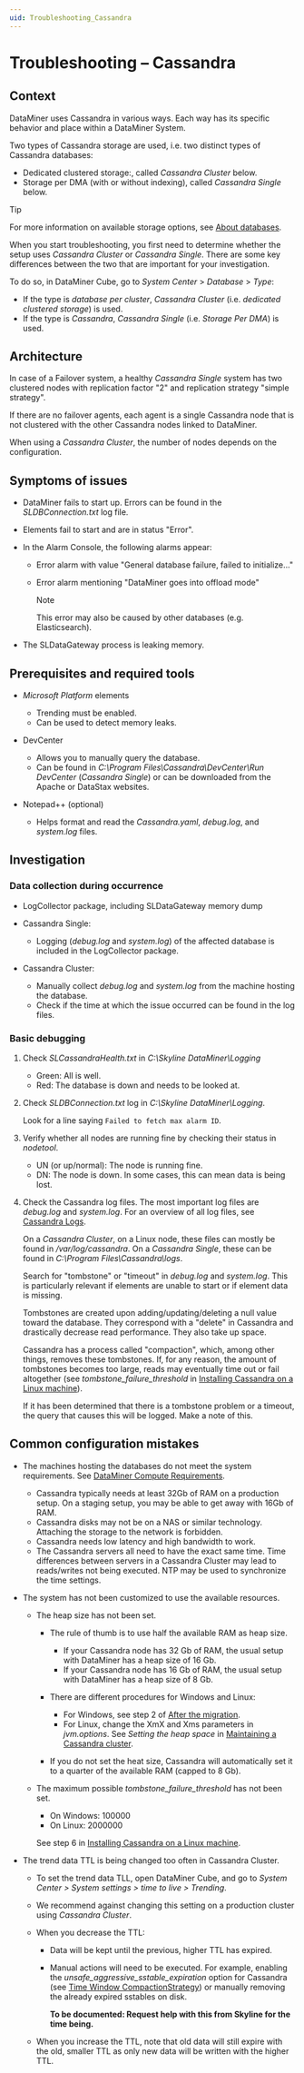 ```yaml
---
uid: Troubleshooting_Cassandra
---
```


# Troubleshooting – Cassandra

## Context

DataMiner uses Cassandra in various ways. Each way has its specific behavior and place within a DataMiner System.

Two types of Cassandra storage are used, i.e. two distinct types of Cassandra databases:

- Dedicated clustered storage:, called *Cassandra Cluster* below.
- Storage per DMA (with or without indexing), called *Cassandra Single* below.

> [!TIP]
> For more information on available storage options, see [About databases](xref:Databases_about).

When you start troubleshooting, you first need to determine whether the setup uses *Cassandra Cluster* or *Cassandra Single*. There are some key differences between the two that are important for your investigation.

To do so, in DataMiner Cube, go to *System Center* > *Database* > *Type*:

- If the type is *database per cluster*, *Cassandra Cluster* (i.e. *dedicated clustered storage*) is used.
- If the type is *Cassandra*, *Cassandra Single* (i.e. *Storage Per DMA*) is used.

## Architecture

In case of a Failover system, a healthy *Cassandra Single* system has two clustered nodes with replication factor "2" and replication strategy "simple strategy".

If there are no failover agents, each agent is a single Cassandra node that is not clustered with the other Cassandra nodes linked to DataMiner.

When using a *Cassandra Cluster*, the number of nodes depends on the configuration.

## Symptoms of issues

- DataMiner fails to start up. Errors can be found in the *SLDBConnection.txt* log file.

- Elements fail to start and are in status "Error".

- In the Alarm Console, the following alarms appear:

  - Error alarm with value "General database failure, failed to initialize..."
  - Error alarm mentioning "DataMiner goes into offload mode"

    > [!NOTE]
    > This error may also be caused by other databases (e.g. Elasticsearch).

- The SLDataGateway process is leaking memory.

## Prerequisites and required tools

- *Microsoft Platform* elements

  - Trending must be enabled.
  - Can be used to detect memory leaks.

- DevCenter

  - Allows you to manually query the database.
  - Can be found in *C:\\Program Files\\Cassandra\\DevCenter\\Run DevCenter* (*Cassandra Single*) or can be downloaded from the Apache or DataStax websites.

- Notepad++ (optional)

  - Helps format and read the *Cassandra.yaml*, *debug.log*, and *system.log* files.

## Investigation

### Data collection during occurrence

- LogCollector package, including SLDataGateway memory dump

- Cassandra Single:

  - Logging (*debug.log* and *system.log*) of the affected database is included in the LogCollector package.

- Cassandra Cluster:

  - Manually collect *debug.log* and *system.log* from the machine hosting the database.
  - Check if the time at which the issue occurred can be found in the log files.

### Basic debugging

1. Check *SLCassandraHealth.txt* in *C:\\Skyline DataMiner\\Logging*

   - Green: All is well.
   - Red: The database is down and needs to be looked at.

1. Check *SLDBConnection.txt* log in *C:\\Skyline DataMiner\\Logging*.

   Look for a line saying `Failed to fetch max alarm ID`.

1. Verify whether all nodes are running fine by checking their status in *nodetool*.

   - UN (or up/normal): The node is running fine.
   - DN: The node is down. In some cases, this can mean data is being lost.

1. Check the Cassandra log files. The most important log files are *debug.log* and *system.log*. For an overview of all log files, see [Cassandra Logs](https://cassandra.apache.org/doc/latest/cassandra/troubleshooting/reading_logs.html).

   On a *Cassandra Cluster*, on a Linux node, these files can mostly be found in */var/log/cassandra*. On a *Cassandra Single*, these can be found in *C:\Program Files\Cassandra\logs*.

   Search for "tombstone" or "timeout" in *debug.log* and *system.log*. This is particularly relevant if elements are unable to start or if element data is missing.

   Tombstones are created upon adding/updating/deleting a null value toward the database. They correspond with a "delete" in Cassandra and drastically decrease read performance. They also take up space.

   Cassandra has a process called "compaction", which, among other things, removes these tombstones. If, for any reason, the amount of tombstones becomes too large, reads may eventually time out or fail altogether (see *tombstone_failure_threshold* in [Installing Cassandra on a Linux machine](xref:Installing_Cassandra)).

   If it has been determined that there is a tombstone problem or a timeout, the query that causes this will be logged. Make a note of this.

## Common configuration mistakes

- The machines hosting the databases do not meet the system requirements. See [DataMiner Compute Requirements](xref:DataMiner_Compute_Requirements).

  - Cassandra typically needs at least 32Gb of RAM on a production setup. On a staging setup, you may be able to get away with 16Gb of RAM.
  - Cassandra disks may not be on a NAS or similar technology. Attaching the storage to the network is forbidden.
  - Cassandra needs low latency and high bandwidth to work.
  - The Cassandra servers all need to have the exact same time. Time differences between servers in a Cassandra Cluster may lead to reads/writes not being executed. NTP may be used to synchronize the time settings.

- The system has not been customized to use the available resources.

  - The heap size has not been set.
  
    - The rule of thumb is to use half the available RAM as heap size.

      - If your Cassandra node has 32 Gb of RAM, the usual setup with DataMiner has a heap size of 16 Gb.
      - If your Cassandra node has 16 Gb of RAM, the usual setup with DataMiner has a heap size of 8 Gb.

    - There are different procedures for Windows and Linux:

      - For Windows, see step 2 of [After the migration](xref:Migrating_the_general_database_to_Cassandra#after-the-migration).
      - For Linux, change the XmX and Xms parameters in *jvm.options*. See *Setting the heap space* in [Maintaining a Cassandra cluster](xref:Maintain_Cassandra_Cluster#setting-the-heap-space).

    - If you do not set the heat size, Cassandra will automatically set it to a quarter of the available RAM (capped to 8 Gb).
  
  - The maximum possible *tombstone_failure_threshold* has not been set.
  
    - On Windows: 100000
    - On Linux: 2000000

    See step 6 in [Installing Cassandra on a Linux machine](xref:Installing_Cassandra).

- The trend data TTL is being changed too often in Cassandra Cluster.

  - To set the trend data TLL, open DataMiner Cube, and go to *System Center > System settings > time to live > Trending*.
  - We recommend against changing this setting on a production cluster using *Cassandra Cluster*.
  - When you decrease the TTL:

    - Data will be kept until the previous, higher TTL has expired.
    - Manual actions will need to be executed. For example, enabling the *unsafe_aggressive_sstable_expiration* option for Cassandra (see [Time Window CompactionStrategy](https://cassandra.apache.org/doc/stable/cassandra/operating/compaction/twcs.html)) or manually removing the already expired sstables on disk.

      **To be documented: Request help with this from Skyline for the time being.**

  - When you increase the TTL, note that old data will still expire with the old, smaller TTL as only new data will be written with the higher TTL.
